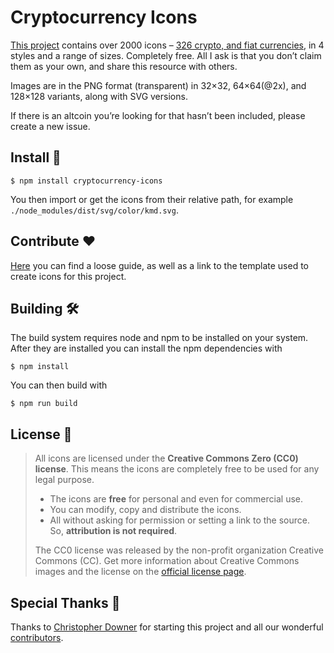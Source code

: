# Cryptocurrency Icons

[This project](http://cryptoicons.co) contains over 2000 icons – [326 crypto, and fiat currencies](Coin%20List.md), in 4 styles and a range of sizes. Completely free. All I ask is that you don’t claim them as your own, and share this resource with others.

Images are in the PNG format (transparent) in 32×32, 64×64(@2x), and 128×128 variants, along with SVG versions.

If there is an altcoin you’re looking for that hasn’t been included, please create a new issue.

## Install 🚀

```
$ npm install cryptocurrency-icons
```

You then import or get the icons from their relative path, for example `./node_modules/dist/svg/color/kmd.svg`.

## Contribute ❤️

[Here](https://github.com/hyperdexapp/cryptocurrency-icons/wiki) you can find a loose guide, as well as a link to the template used to create icons for this project.

## Building 🛠

The build system requires node and npm to be installed on your system.  After they are installed you can install the npm dependencies with

```
$ npm install
```

You can then build with

```
$ npm run build
```

## License 📄

>All icons are licensed under the **Creative Commons Zero (CC0) license**. This means the icons are completely free to be used for any legal purpose.
>
>- The icons are **free** for personal and even for commercial use.
>- You can modify, copy and distribute the icons.
>- All without asking for permission or setting a link to the source. So, **attribution is not required**.
>
>
>The CC0 license was released by the non-profit organization Creative Commons (CC). Get more information about Creative Commons images and the license on the [official license page](https://creativecommons.org/publicdomain/zero/1.0/).

## Special Thanks 👏

Thanks to [Christopher Downer](https://github.com/cjdowner) for starting this project and all our wonderful [contributors](https://github.com/hyperdexapp/cryptocurrency-icons/graphs/contributors).
